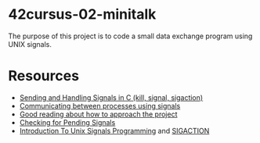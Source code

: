 # 42cursus-02-minitalk
The purpose of this project is to code a small data exchange program using UNIX signals.

# Resources
- [Sending and Handling Signals in C (kill, signal, sigaction)](https://www.youtube.com/watch?v=83M5-NPDeWs)
- [Communicating between processes using signals](https://www.youtube.com/watch?v=PErrlOx3LYE)
- [Good reading about how to approach the project](https://github.com/mlanca-c/Minitalk/wiki)
- [Checking for Pending Signals](https://www.gnu.org/software/libc/manual/html_node/Checking-for-Pending-Signals.html)
- [Introduction To Unix Signals Programming](http://www.cs.kent.edu/~ruttan/sysprog/lectures/signals.html) and [SIGACTION](http://www.cs.kent.edu/~ruttan/sysprog/lectures/signals/sigaction.html)
